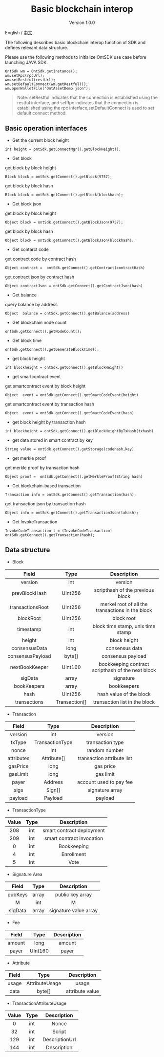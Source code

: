 <h1 align="center"> Basic blockchain interop </h1>

<p align="center" class="version">Version 1.0.0 </p>

English / [中文](../cn/basic.md)


The following describes basic blockchain interop function of SDK and defines relevant data structure.

Please use the following methods to initialize OntSDK use case before launching JAVA SDK.


```
OntSdk wm = OntSdk.getInstance();
wm.setRpc(rpcUrl);
wm.setRestful(restUrl);
wm.setDefaultConnect(wm.getRestful());
wm.openWalletFile("OntAssetDemo.json");
```


> Note: setRestful indicates that the connection is established using the restful interface, and setRpc indicates that the connection is established using the rpc interface,setDefaultConnect is used to set default connect method.


## Basic operation interfaces


* Get the current block height


```
int height = ontSdk.getConnectMgr().getBlockHeight();
```


* Get block


get block by block height


```
Block block = ontSdk.getConnect().getBlock(9757);
```


get block by block hash


```
Block block = ontSdk.getConnect().getBlock(blockhash);
```


* Get block json


get block by block height

```
Object block = ontSdk.getConnect().getBlockJson(9757);
```


get block by block hash


```
Object block = ontSdk.getConnect().getBlockJson(blockhash);
```

* Get contarct code

get contract code by contract hash


```
Object contract =  ontSdk.getConnect().getContract(contractHash)
```


get contract json  by contract hash


```
Object contractJson = ontSdk.getConnect().getContractJson(hash)
```

* Get balance


query balance by address


```
Object  balance = ontSdk.getConnect().getBalance(address)
```

* Get blockchain node count

```
ontSdk.getConnect().getNodeCount();
```

* Get block time

```
ontSdk.getConnect().getGenerateBlockTime();
```

* get block height

```
int blockheight = ontSdk.getConnect().getBlockHeight()
```

* get smartcontract event

get smartcontract event by block height

```
Object  event = ontSdk.getConnect().getSmartCodeEvent(height)
```

get smartcontract event by transaction hash

```
Object  event = ontSdk.getConnect().getSmartCodeEvent(hash)
```

* get block height by transaction hash

```
int blockheight = ontSdk.getConnect().getBlockHeightByTxHash(txhash)
```

* get data stored in smart contract by key

```
String value = ontSdk.getConnect().getStorage(codehash,key)
```

* get merkle proof

get merkle proof by transaction hash

```
Object proof =  ontSdk.getConnect().getMerkleProof(String hash)
```


* Get blockchain-based transaction

```
Transaction info = ontSdk.getConnect().getTransaction(hash);
```

get transaction json by transaction hash

```
Object info = ontSdk.getConnect().getTransactionJson(txhash);
```

* Get InvokeTransaction

```
InvokeCodeTransaction t = (InvokeCodeTransaction) ontSdk.getConnect().getTransaction(hash);
```

## Data structure

* Block

| Field     |     Type |   Description   |
| :--------------: | :--------:| :------: |
|    version|   int|  version  |
|    prevBlockHash|   UInt256|  scripthash of the previous block|
|    transactionsRoot|   UInt256|  merkel root of all the transactions in the block|
|    blockRoot|   UInt256| block root|
|    timestamp|   int| block time stamp, unix time stamp|
|    height|   int|  block height |
|    consensusData|   long |  consensus data |
|    consensusPayload|   byte[] |  consensus payload |
|    nextBookKeeper|   UInt160 |  bookkeeping contract scripthash of the next block |
|    sigData|   array|  signature |
|    bookKeepers|   array|  bookkeepers |
|    hash|   UInt256 |  hash value of the block |
|    transactions|   Transaction[] |  transaction list in the block |


* Transaction

| Field     |     Type |   Description   |
| :--------------: | :--------:| :------: |
|    version|   int|  version  |
|    txType|   TransactionType|transaction type|
|    nonce|   int |  random number|
|    attributes|   Attribute[]|  transaction attribute list |
| gasPrice|  long |  gas price|
| gasLimit|  long |  gas limit|
|    payer|   Address |  account used to pay fee|
|    sigs|   Sign[]|   signature array  |
|    payload| Payload |  payload  |


* TransactionType

| Value     |     Type |   Description   |
| :--------------: | :--------:| :------: |
|    208|   int |  smart contract deployment |
|    209|   int | smart contract invocation |
|      0|   int |        Bookkeeping  |
|      4|   int |     Enrollment       |
|      5|   int |     Vote |

* Signature Area

| Field     |     Type |   Description   |
| :--------------: | :--------:| :------: |
|    pubKeys|   array |  public key array|
|    M|   int | M |
|    sigData|   array | signature value array |


* Fee

| Field     |     Type |   Description   |
| :--------------: | :--------:| :------: |
|    amount|   long|  amount|
|    payer|   UInt160 | payer |

* Attribute

| Field    |     Type |   Description   |
| :--------------: | :--------:| :------: |
|    usage |   AttributeUsage |  usage|
|    data|   byte[] | attribute value |


* TransactionAttributeUsage

| Value     |     Type |   Description   |
| :--------------: | :--------:| :------: |
|    0  |   int|  Nonce|
|    32 |   int | Script |
|    129|   int | DescriptionUrl |
|    144|   int | Description |
